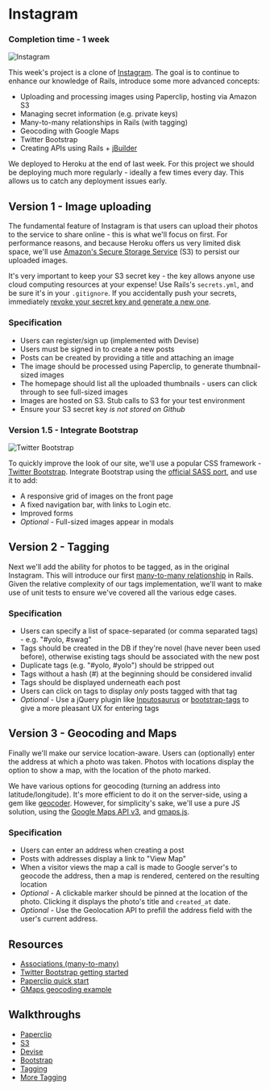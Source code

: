 Instagram
========

### Completion time - 1 week

![Instagram](http://www.esato.com/gfx/news/img/facebook-buys-instagram_1334005838.jpg)

This week's project is a clone of [Instagram](http://instagram.com). The goal is to continue to enhance our knowledge of Rails, introduce some more advanced concepts:

* Uploading and processing images using Paperclip, hosting via Amazon S3
* Managing secret information (e.g. private keys)
* Many-to-many relationships in Rails (with tagging)
* Geocoding with Google Maps
* Twitter Bootstrap
* Creating APIs using Rails + [jBuilder](https://github.com/rails/jbuilder)

We deployed to Heroku at the end of last week. For this project we should be deploying much more regularly - ideally a few times every day. This allows us to catch any deployment issues early.

## Version 1 - Image uploading

The fundamental feature of Instagram is that users can upload their photos to the service to share online - this is what we'll focus on first. For performance reasons, and because Heroku offers us very limited disk space, we'll use [Amazon's Secure Storage Service](http://aws.amazon.com/s3/) (S3) to persist our uploaded images.

It's very important to keep your S3 secret key - the key allows anyone use cloud computing resources at your expense! Use Rails's `secrets.yml`, and be sure it's in your `.gitignore`. If you accidentally push your secrets, immediately [revoke your secret key and generate a new one](http://docs.aws.amazon.com/gettingstarted/latest/wah-linux/getting-started-cleanup-key-pair.html).

### Specification

* Users can register/sign up (implemented with Devise)
* Users must be signed in to create a new posts
* Posts can be created by providing a title and attaching an image
* The image should be processed using Paperclip, to generate thumbnail-sized images
* The homepage should list all the uploaded thumbnails - users can click through to see full-sized images
* Images are hosted on S3. Stub calls to S3 for your test environment
* Ensure your S3 secret key *is not stored on Github*

### Version 1.5 - Integrate Bootstrap

![Twitter Bootstrap](http://www.revillweb.com/wp-content/uploads/2013/12/twitter-bootstrap.jpg)

To quickly improve the look of our site, we'll use a popular CSS framework - [Twitter Bootstrap](http://getbootstrap.com/). Integrate Bootstrap using the [official SASS port](https://github.com/twbs/bootstrap-sass), and use it to add:

* A responsive grid of images on the front page
* A fixed navigation bar, with links to Login etc.
* Improved forms
* *Optional* - Full-sized images appear in modals

## Version 2 - Tagging

Next we'll add the ability for photos to be tagged, as in the original Instagram. This will introduce our first [many-to-many relationship](http://guides.rubyonrails.org/association_basics.html#the-has-and-belongs-to-many-association) in Rails. Given the relative complexity of our tags implementation, we'll want to make use of unit tests to ensure we've covered all the various edge cases.

### Specification

* Users can specify a list of space-separated (or comma separated tags) - e.g. "#yolo, #swag"
* Tags should be created in the DB if they're novel (have never been used before), otherwise existing tags should be associated with the new post
* Duplicate tags (e.g. "#yolo, #yolo") should be stripped out
* Tags without a hash (#) at the beginning should be considered invalid
* Tags should be displayed underneath each post
* Users can click on tags to display *only* posts tagged with that tag
* *Optional* - Use a jQuery plugin like [Inputosaurus](http://sproutsocial.github.io/inputosaurus-text/) or [bootstrap-tags](http://timschlechter.github.io/bootstrap-tagsinput/examples/) to give a more pleasant UX for entering tags

## Version 3 - Geocoding and Maps

Finally we'll make our service location-aware. Users can (optionally) enter the address at which a photo was taken. Photos with locations display the option to show a map, with the location of the photo marked.

We have various options for geocoding (turning an address into latitude/longitude). It's more efficient to do it on the server-side, using a gem like [geocoder](https://github.com/alexreisner/geocoder). However, for simplicity's sake, we'll use a pure JS solution, using the [Google Maps API v3](https://developers.google.com/maps/documentation/javascript/), and [gmaps.js](http://hpneo.github.io/gmaps/).

### Specification

* Users can enter an address when creating a post
* Posts with addresses display a link to "View Map"
* When a visitor views the map a call is made to Google server's to geocode the address, then a map is rendered, centered on the resulting location
* *Optional* - A clickable marker should be pinned at the location of the photo. Clicking it displays the photo's title and `created_at` date.
* *Optional* - Use the Geolocation API to prefill the address field with the user's current address.

## Resources

* [Associations (many-to-many)](http://guides.rubyonrails.org/association_basics.html#the-has-and-belongs-to-many-association)
* [Twitter Bootstrap getting started](http://getbootstrap.com/getting-started/)
* [Paperclip quick start](https://github.com/thoughtbot/paperclip#quick-start)
* [GMaps geocoding example](http://hpneo.github.io/gmaps/examples/geocoding.html)

## Walkthroughs

* [Paperclip](https://github.com/makersacademy/Walkthroughs/blob/master/paperclip.md)
* [S3](https://github.com/makersacademy/Walkthroughs/blob/master/S3.md)
* [Devise](https://github.com/makersacademy/Walkthroughs/blob/master/devise.md)
* [Bootstrap](https://github.com/makersacademy/Walkthroughs/blob/master/bootstrap.md)
* [Tagging](https://github.com/makersacademy/Walkthroughs/blob/master/tags.md)
* [More Tagging](https://github.com/makersacademy/Walkthroughs/blob/master/more_tags.md)
